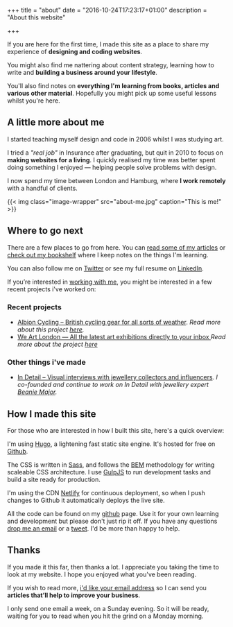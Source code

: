 +++
title = "about"
date = "2016-10-24T17:23:17+01:00"
description = "About this website"

+++

If you are here for the first time, I made this site as a place to share my experience of **designing and coding websites**.

You might also find me nattering about content strategy, learning how to write and **building a business around your lifestyle**.

You'll also find notes on **everything I'm learning from books, articles and various other material**. Hopefully you might pick up some useful lessons whilst you're here.

## A little more about me

I started teaching myself design and code in 2006 whilst I was studying art.

I tried a *"real job"* in Insurance after graduating, but quit in 2010 to focus on **making websites for a living**. I quickly realised my time was better spent doing something I enjoyed — helping people solve problems with design.

I now spend my time between London and Hamburg, where **I work remotely** with a handful of clients.


{{< img class="image-wrapper" src="about-me.jpg" caption="This is me!" >}}

## Where to go next

There are a few places to go from here. You can [read some of my articles](http://localhost:1313/articles/) or [check out my bookshelf](http://localhost:1313/reading/) where I keep notes on the things I'm learning.

You can also follow me on [Twitter](https://twitter.com/harrycresswell) or see my full resume on [LinkedIn](https://uk.linkedin.com/in/harrycresswell
).

If you’re interested in [working with me](http://localhost:1313/design-consulting/), you might be interested in a few recent projects i've worked on:

### Recent projects

- [Albion Cycling – British cycling gear for all sorts of weather](http://www.albioncycling.com/). *Read more about this project [here](http://localhost:1313/articles/case-study-albion-cycling/).*
- [We Art London — All the latest art exhibitions directly to your inbox ](http://www.weartlondon.com/) *Read more about the project [here](http://www.)*


### Other things i've made

- [In Detail – Visual interviews with jewellery collectors and influencers](https://indtl.com/). *I co-founded and continue to work on In Detail with jewellery expert [Beanie Major](http://blake-ldn.com/journal/2016/11/8/blake-woman-beanie-major).*


## How I made this site

For those who are interested in how I built this site, here's a quick overview:

I'm using [Hugo](https://gohugo.io/), a lightening fast static site engine. It's hosted for free on [Github](https://github.com/harrycresswell/hc).

The CSS is written in [Sass](http://sass-lang.com/), and follows the [BEM](https://css-tricks.com/bem-101/) methodology for writing scaleable CSS architecture. I use [GulpJS](http://gulpjs.com/) to run development tasks and build a site ready for production.

I'm using the CDN [Netlify](https://www.netlify.com/) for continuous deployment, so when I push changes to Github it automatically deploys the live site.

All the code can be found on my [github](https://github.com/harrycresswell/hc) page. Use it for your own learning and development but please don't just rip it off. If you have any questions [drop me an email](mailto:studio@harrycresswell.com) or a [tweet](https://twitter.com/harrycresswell). I'd be more than happy to help.

## Thanks

If you made it this far, then thanks a lot. I appreciate you taking the time to look at my website. I hope you enjoyed what you've been reading.

If you wish to read more, <a href ="http://localhost:1313/#newsletter">i'd like your email address</a> so I can send you **articles that’ll help to improve your business**.

I only send one email a week, on a Sunday evening. So it will be ready, waiting for you to read when you hit the grind on a Monday morning.
